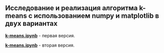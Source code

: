 ## Исследование и реализация алгоритма k-means с использованием numpy и matplotlib в двух вариантах

[**k-means.ipynb**](./version-1/k-means.ipynb) - первая версия.

[**k-means.ipynb**](./version-2/k-means.ipynb) - вторая версия.
